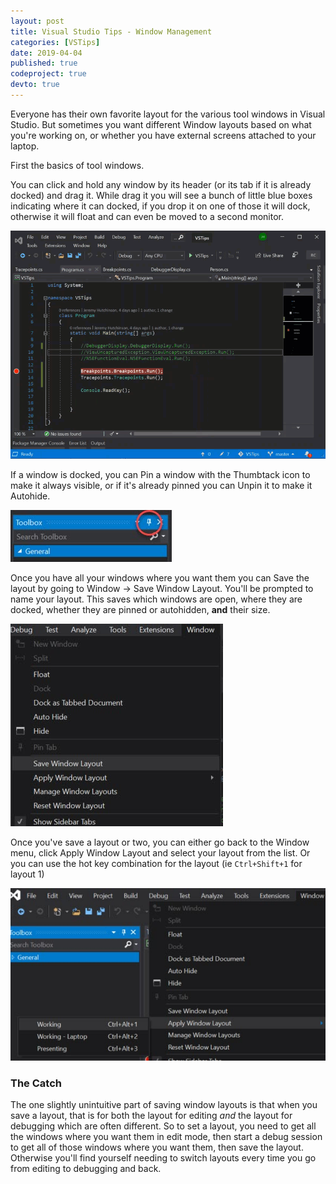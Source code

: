```yaml
---
layout: post
title: Visual Studio Tips - Window Management
categories: [VSTips]
date: 2019-04-04
published: true
codeproject: true
devto: true
---
```


Everyone has their own favorite layout for the various tool windows in Visual Studio. But sometimes you want different Window layouts based on what you're working on, or whether you have external screens attached to your laptop.

<!--more-->

First the basics of tool windows. 

You can click and hold any window by its header (or its tab if it is already docked) and drag it. While drag it you will see a bunch of little blue boxes indicating where it can docked, if you drop it on one of those it will dock, otherwise it will float and can even be moved to a second monitor.

![alt text](/img/2019/WindowsDocking.gif "Animation of docking a window")

If a window is docked, you can Pin a window with the Thumbtack icon to make it always visible, or if it's already pinned you can Unpin it to make it Autohide.

![alt text](/img/2019/WindowPinUnpin.jpg "Window header with pin/unpin icon highlighted")

Once you have all your windows where you want them you can Save the layout by going to Window -> Save Window Layout. You'll be prompted to name your layout. This saves which windows are open, where they are docked, whether they are pinned or autohidden, **and** their size.

![alt text](/img/2019/WindowSaveLayout.jpg "Window Save Layout menu item")

Once you've save a layout or two, you can either go back to the Window menu, click Apply Window Layout and select your layout from the list. Or you can use the hot key combination for the layout (ie `Ctrl+Shift+1` for layout 1)

![alt text](/img/2019/WindowApplyLayout.jpg "Window Apply Layout menu item")

### The Catch

The one slightly unintuitive part of saving window layouts is that when you save a layout, that is for both the layout for editing *and* the layout for debugging which are often different. So to set a layout, you need to get all the windows where you want them in edit mode, then start a debug session to get all of those windows where you want them, then save the layout. Otherwise you'll find yourself needing to switch layouts every time you go from editing to debugging and back.


